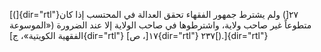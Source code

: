 [(]{dir="rtl"}٢٧[) ولم يشترط جمهور الفقهاء تحقق العدالة في المحتسب إذا
كان متطوعاً غير صاحب ولاية، واشترطوها في صاحب الولاية إلا عند الضرورة
(«الموسوعة الفقهية الكويتية»، ج]{dir="rtl"} ١٧[، ص]{dir="rtl"}
٢٣٧[).]{dir="rtl"}
